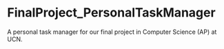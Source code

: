 # FinalProject_PersonalTaskManager
A personal task manager for our final project in Computer Science (AP) at UCN.
